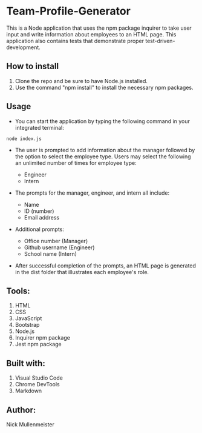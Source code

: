 # Team-Profile-Generator

This is a Node application that uses the npm package inquirer to take user input and write information about employees to an HTML page. This application also contains tests that demonstrate proper test-driven-development.

## How to install

1. Clone the repo and be sure to have Node.js installed.
2. Use the command "npm install" to install the necessary npm packages.

## Usage

* You can start the application by typing the following command in your integrated terminal:

`node index.js`

* The user is prompted to add information about the manager followed by the option to select the employee type. Users may select the following an unlimited number of times for employee type:
    * Engineer
    * Intern

* The prompts for the manager, engineer, and intern all include:
    * Name
    * ID (number)
    * Email address

* Additional prompts:
    * Office number (Manager)
    * Github username (Engineer)
    * School name (Intern)

* After successful completion of the prompts, an HTML page is generated in the dist folder that illustrates each employee's role.

## Tools:

1. HTML
2. CSS
3. JavaScript
4. Bootstrap
5. Node.js
6. Inquirer npm package
7. Jest npm package


## Built with:

1. Visual Studio Code
2. Chrome DevTools
3. Markdown


## Author:

Nick Mullenmeister